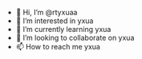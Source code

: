 - 👋 Hi, I’m @rtyxuaa
- 👀 I’m interested in yxua
- 🌱 I’m currently learning yxua
- 💞️ I’m looking to collaborate on yxua
- 📫 How to reach me yxua

<!---
rtyxuaa/rtyxuaa is a ✨ special ✨ repository because its `README.md` (this file) appears on your GitHub profile.
You can click the Preview link to take a look at your changes.
--->
